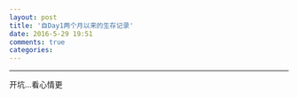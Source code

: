 ```yaml
---
layout: post
title: '自Day1两个月以来的生存记录'
date: 2016-5-29 19:51
comments: true
categories:
---
```


<script type="text/javascript" src="http://cdn.mathjax.org/mathjax/latest/MathJax.js?config=default"></script>
<!--more-->

---

开坑...看心情更